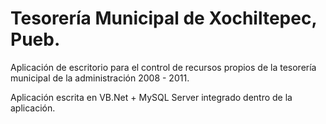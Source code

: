 Tesorería Municipal de Xochiltepec, Pueb.
===========================================


Aplicación de escritorio para el control de recursos propios de la tesorería municipal de la administración 2008 - 2011.

Aplicación escrita en VB.Net + MySQL Server integrado dentro de la aplicación.
